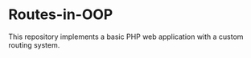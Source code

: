 # Routes-in-OOP
This repository implements a basic PHP web application with a custom routing system.
